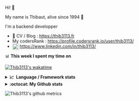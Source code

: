 Hi! 👋

My name is Thibaut, alive since 1994 🍷

I'm a backend developper

-   📝 CV / Blog : https://thib3113.fr
-   My codersRank : https://profile.codersrank.io/user/thib3113/
-   <a href="https://www.linkedin.com/in/thib3113/"><img align="left" alt="Thib3113's Linkedin" width="21px" src="https://raw.githubusercontent.com/peterthehan/peterthehan/master/assets/linkedin.svg" /></a> https://www.linkedin.com/in/thib3113/

📊 **This week I spent my time on**

[![Thib3113's wakatime](https://github-readme-stats.vercel.app/api/wakatime?username=thib3113&layout=default&theme=dracula&langs_count=6&hide_title=true&hide_border=true)](https://wakatime.com/@thib3113)

<details>
  <summary><b>📈&nbsp;&nbsp;Language&nbsp;/&nbsp;Framework stats</b></summary>
  <br/>  
  <a href='https://profile.codersrank.io/user/thib3113/'>
  <img src='http://cr-skills-chart-widget.azurewebsites.net/api/api?username=thib3113&padding=30&skills=php,batchfile,javascript,less,mysql,reactjs,scss,shell,typescript,vue'>
  </a>
</details>

<details>
  <summary><b>:octocat: My Github stats</b></summary>
  <br/>  
  
  <img src="https://github-readme-stats.vercel.app/api?username=thib3113&theme=dracula&show_icons=true&" alt="Thib3113's GitHub stats" />

<!--START_SECTION:activity-->

1. 🎉 Merged PR [#106](https://github.com/thib3113/unifi-blockips-srv/pull/106) in [thib3113/unifi-blockips-srv](https://github.com/thib3113/unifi-blockips-srv)
2. ❗️ Closed issue [#105](https://github.com/thib3113/unifi-blockips-srv/issues/105) in [thib3113/unifi-blockips-srv](https://github.com/thib3113/unifi-blockips-srv)
3. 💪 Opened PR [#106](https://github.com/thib3113/unifi-blockips-srv/pull/106) in [thib3113/unifi-blockips-srv](https://github.com/thib3113/unifi-blockips-srv)
4. 🗣 Commented on [#105](https://github.com/thib3113/unifi-blockips-srv/issues/105) in [thib3113/unifi-blockips-srv](https://github.com/thib3113/unifi-blockips-srv)
5. ❗️ Opened issue [#105](https://github.com/thib3113/unifi-blockips-srv/issues/105) in [thib3113/unifi-blockips-srv](https://github.com/thib3113/unifi-blockips-srv)
 <!--END_SECTION:activity-->

</details>

![Thib3113's github metrics](https://gist.githubusercontent.com/thib3113/83a96e16f8bca103f1b0e376186c66ec/raw/github-metrics.svg)
